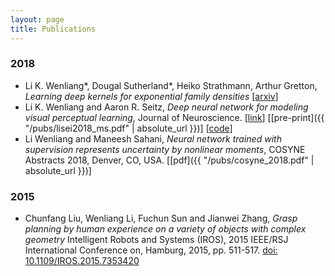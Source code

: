 ```yaml
---
layout: page
title: Publications
---
```


### 2018
* Li K. Wenliang*, Dougal Sutherland*, Heiko Strathmann, Arthur Gretton, *Learning deep kernels for exponential family densities* [[arxiv]](https://arxiv.org/abs/1811.08357)
* Li K. Wenliang and Aaron R. Seitz, *Deep neural network for modeling visual perceptual learning*, Journal of Neuroscience. [[link](http://www.jneurosci.org/content/38/27/6028)] [[pre-print]({{ "/pubs/lisei2018_ms.pdf" | absolute_url }})]  [[code](https://github.com/kevin-w-li/DNN_for_VPL)]
* Li Wenliang and Maneesh Sahani, *Neural network trained with supervision represents uncertainty by nonlinear moments*, COSYNE Abstracts 2018, Denver, CO, USA. [[pdf]({{ "/pubs/cosyne_2018.pdf" | absolute_url }})]


### 2015
* Chunfang Liu, Wenliang Li, Fuchun Sun and Jianwei Zhang, *Grasp planning by human experience on a variety of objects with complex geometry* Intelligent Robots and Systems (IROS), 2015 IEEE/RSJ International Conference on, Hamburg, 2015, pp. 511-517.
[doi: 10.1109/IROS.2015.7353420](http://ieeexplore.ieee.org/document/7353420/?reload=true&arnumber=7353420)

